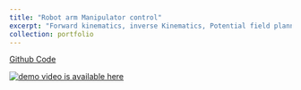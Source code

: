 ```yaml
---
title: "Robot arm Manipulator control"
excerpt: "Forward kinematics, inverse Kinematics, Potential field planner, RRT planner<br/><img src='dynamic_grasp-min.png' width=400 height=300>"
collection: portfolio
---
```


[Github Code](https://github.com/RollingOat/meam520_labs)

[![demo video is available here]()](https://www.youtube.com/watch?v=ojsl5G4Ak7E)
